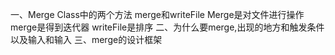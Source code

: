 一、Merge Class中的两个方法
merge和writeFile
Merge是对文件进行操作
merge是得到迭代器
writeFile是排序
二、为什么要merge,出现的地方和触发条件以及输入和输入
三、merge的设计框架
